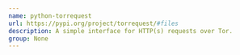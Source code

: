 ```yaml
---
name: python-torrequest
url: https://pypi.org/project/torrequest/#files
description: A simple interface for HTTP(s) requests over Tor.
group: None
---
```

